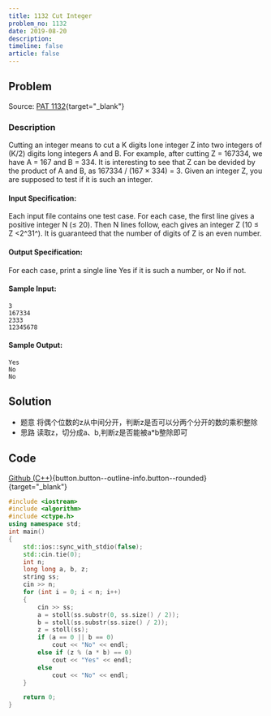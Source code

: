 ```yaml
---
title: 1132 Cut Integer
problem_no: 1132
date: 2019-08-20
description: 
timeline: false
article: false
---
```


<!--more-->

## Problem

Source: [PAT 1132](){target="_blank"}

### Description

Cutting an integer means to cut a K digits lone integer Z into two integers of (K/2) digits long integers A and B. For
example, after cutting Z = 167334, we have A = 167 and B = 334. It is interesting to see that Z can be devided by the
product of A and B, as 167334 / (167 × 334) = 3. Given an integer Z, you are supposed to test if it is such an integer.

#### Input Specification:

Each input file contains one test case. For each case, the first line gives a positive integer N (≤ 20). Then N lines
follow, each gives an integer Z (10 ≤ Z <2^31^). It is guaranteed that the number of digits of Z is an even number.

#### Output Specification:

For each case, print a single line Yes if it is such a number, or No if not.

#### Sample Input:

```text
3
167334
2333
12345678
```

#### Sample Output:

```text
Yes
No
No
```

## Solution

- 题意 将偶个位数的z从中间分开，判断z是否可以分两个分开的数的乘积整除
- 思路 读取z，切分成a、b,判断z是否能被a*b整除即可

## Code

[Github (C++)](https://github.com/Alomerry/algorithm/blob/master/pat/a/){button.button--outline-info.button--rounded}{target="_blank"}


```cpp
#include <iostream>
#include <algorithm>
#include <ctype.h>
using namespace std;
int main()
{
    std::ios::sync_with_stdio(false);
    std::cin.tie(0);
    int n;
    long long a, b, z;
    string ss;
    cin >> n;
    for (int i = 0; i < n; i++)
    {
        cin >> ss;
        a = stoll(ss.substr(0, ss.size() / 2));
        b = stoll(ss.substr(ss.size() / 2));
        z = stoll(ss);
        if (a == 0 || b == 0)
            cout << "No" << endl;
        else if (z % (a * b) == 0)
            cout << "Yes" << endl;
        else
            cout << "No" << endl;
    }

    return 0;
}
```

